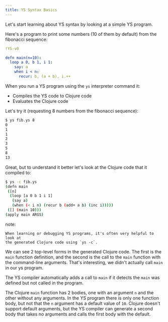 ```yaml
---
title: YS Syntax Basics
---
```



Let's start learning about YS syntax by looking at a simple YS program.

Here's a program to print some numbers (10 of them by default) from the
fibonacci sequence:

```yaml
!YS-v0

defn main(n=10):
  loop a 0, b 1, i 1:
    say: a
    when i < n:
      recur: b, (a + b), i.++
```

When you run a YS program using the `ys` interpreter command it:

* Compiles the YS code to Clojure code
* Evaluates the Clojure code

Let's try it (requesting 8 numbers from the fibonacci sequence):

```sh
$ ys fib.ys 8
0
1
1
2
3
5
8
13
```

Great, but to understand it better let's look at the Clojure code that it
compiled to:

```sh
$ ys -c fib.ys
(defn main
 ([n]
  (loop [a 0 b 1 i 1]
   (say a)
   (when (< i n) (recur b (add+ a b) (inc i)))))
 ([] (main 10)))
(apply main ARGS)
```

note:

    When learning or debugging YS programs, it's often very helpful to look at
    the generated Clojure code using `ys -c`.

We can see 2 top-level forms in the generated Clojure code.
The first is the `main` function definition, and the second is the call to the
`main` function with the command-line arguments.
That's interesting, we didn't actually call `main` in our ys program.

The YS compiler automatically adds a call to `main` if it detects the `main`
was defined but not called in the program.

The Clojure `main` function has 2 bodies, one with an argument `n` and the other
without any arguments.
In the YS program there is only one function body, but not that the `n`
argument has a default value of `10`.
Clojure doesn't support default arguments, but the YS compiler can generate a
second body that takes no arguments and calls the first body with the default.
